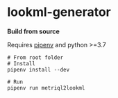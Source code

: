 # lookml-generator

**Build from source**

Requires [pipenv](https://pipenv.pypa.io/en/latest/) and python >=3.7

```
# From root folder
# Install
pipenv install --dev

# Run
pipenv run metriql2lookml
```
